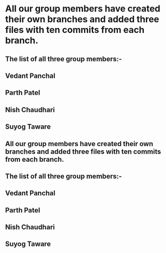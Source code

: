 # All our group members have created their own branches and added three files with ten commits from each branch.
## The list of all three group members:-
## Vedant Panchal
## Parth Patel
## Nish Chaudhari
## Suyog Taware
## All our group members have created their own branches and added three files with ten commits from each branch. 
## The list of all three group members:- 
## Vedant Panchal 
## Parth Patel 
## Nish Chaudhari 
## Suyog Taware

